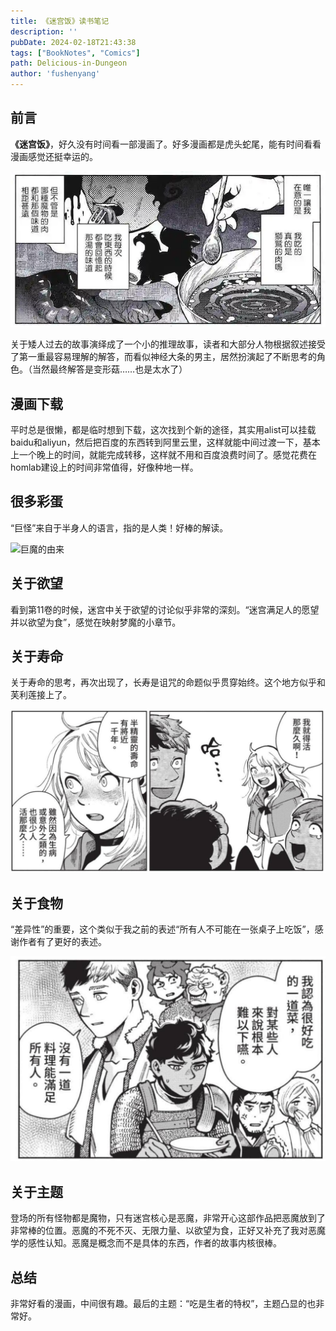 ```yaml
---
title: 《迷宫饭》读书笔记
description: ''
pubDate: 2024-02-18T21:43:38
tags: ["BookNotes", "Comics"]
path: Delicious-in-Dungeon
author: 'fushenyang'
---
```


## 前言

**《迷宫饭》**，好久没有时间看一部漫画了。好多漫画都是虎头蛇尾，能有时间看看漫画感觉还挺幸运的。

![49话的故事挺棒的](book-5-Delicious-in-Dungeon/49.png)

关于矮人过去的故事演绎成了一个小的推理故事，读者和大部分人物根据叙述接受了第一重最容易理解的解答，而看似神经大条的男主，居然扮演起了不断思考的角色。（当然最终解答是变形菇……也是太水了）

## 漫画下载

平时总是很懒，都是临时想到下载，这次找到个新的途径，其实用alist可以挂载baidu和aliyun，然后把百度的东西转到阿里云里，这样就能中间过渡一下，基本上一个晚上的时间，就能完成转移，这样就不用和百度浪费时间了。感觉花费在homlab建设上的时间非常值得，好像种地一样。

## 很多彩蛋

“巨怪”来自于半身人的语言，指的是人类！好棒的解读。

![巨魔的由来](book-5-Delicious-in-Dungeon/vol8.196p.png)

## 关于欲望

看到第11卷的时候，迷宫中关于欲望的讨论似乎非常的深刻。“迷宫满足人的愿望并以欲望为食”，感觉在映射梦魔的小章节。

## 关于寿命

关于寿命的思考，再次出现了，长寿是诅咒的命题似乎贯穿始终。这个地方似乎和芙利莲接上了。

![1000年的寿命](book-5-Delicious-in-Dungeon/1000years.png)

## 关于食物

“差异性”的重要，这个类似于我之前的表述“所有人不可能在一张桌子上吃饭”，感谢作者有了更好的表述。

![每个人喜欢的食物不同](book-5-Delicious-in-Dungeon/idea-like-mine.png)

## 关于主题

登场的所有怪物都是魔物，只有迷宫核心是恶魔，非常开心这部作品把恶魔放到了非常棒的位置。恶魔的不死不灭、无限力量、以欲望为食，正好又补充了我对恶魔学的感性认知。恶魔是概念而不是具体的东西，作者的故事内核很棒。

## 总结

非常好看的漫画，中间很有趣。最后的主题：“吃是生者的特权”，主题凸显的也非常好。
